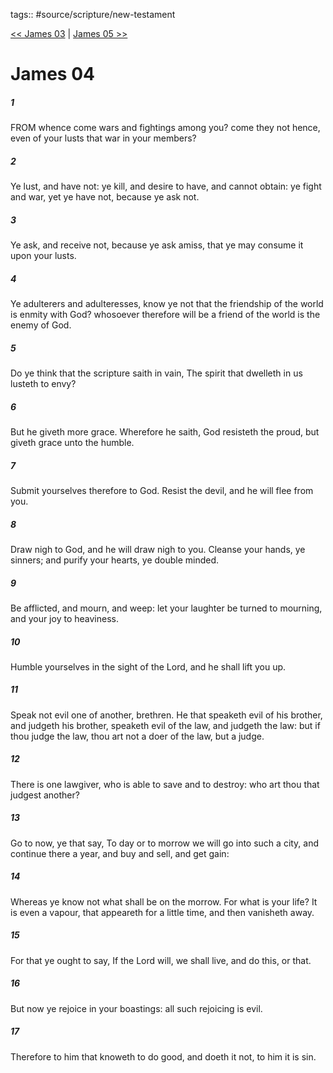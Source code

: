 tags:: #source/scripture/new-testament

[<< James 03](/new-testament/20_James/James_03.md) | [James 05 >>](/new-testament/20_James/James_05.md)

# James 04

##### 1

FROM whence come wars and fightings among you? come they not hence, even of your lusts that war in your members?

##### 2

Ye lust, and have not: ye kill, and desire to have, and cannot obtain: ye fight and war, yet ye have not, because ye ask not.

##### 3

Ye ask, and receive not, because ye ask amiss, that ye may consume it upon your lusts.

##### 4

Ye adulterers and adulteresses, know ye not that the friendship of the world is enmity with God? whosoever therefore will be a friend of the world is the enemy of God.

##### 5

Do ye think that the scripture saith in vain, The spirit that dwelleth in us lusteth to envy?

##### 6

But he giveth more grace. Wherefore he saith, God resisteth the proud, but giveth grace unto the humble.

##### 7

Submit yourselves therefore to God. Resist the devil, and he will flee from you.

##### 8

Draw nigh to God, and he will draw nigh to you. Cleanse your hands, ye sinners; and purify your hearts, ye double minded.

##### 9

Be afflicted, and mourn, and weep: let your laughter be turned to mourning, and your joy to heaviness.

##### 10

Humble yourselves in the sight of the Lord, and he shall lift you up.

##### 11

Speak not evil one of another, brethren. He that speaketh evil of his brother, and judgeth his brother, speaketh evil of the law, and judgeth the law: but if thou judge the law, thou art not a doer of the law, but a judge.

##### 12

There is one lawgiver, who is able to save and to destroy: who art thou that judgest another?

##### 13

Go to now, ye that say, To day or to morrow we will go into such a city, and continue there a year, and buy and sell, and get gain:

##### 14

Whereas ye know not what shall be on the morrow. For what is your life? It is even a vapour, that appeareth for a little time, and then vanisheth away.

##### 15

For that ye ought to say, If the Lord will, we shall live, and do this, or that.

##### 16

But now ye rejoice in your boastings: all such rejoicing is evil.

##### 17

Therefore to him that knoweth to do good, and doeth it not, to him it is sin.
